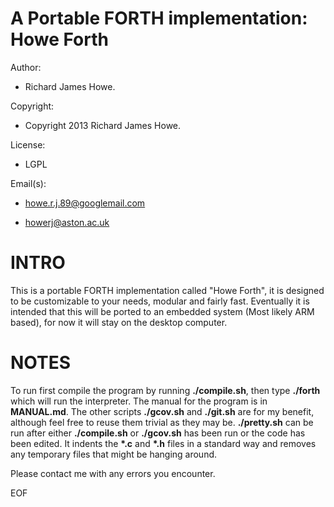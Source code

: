 A Portable FORTH implementation: Howe Forth
===========================================

Author:             

* Richard James Howe.

Copyright:          

* Copyright 2013 Richard James Howe.

License:            

* LGPL

Email(s):              

* howe.r.j.89@googlemail.com

* howerj@aston.ac.uk

INTRO
=====

This is a portable FORTH implementation called "Howe Forth", it is designed to
be customizable to your needs, modular and fairly fast. Eventually it is
intended that this will be ported to an embedded system (Most likely ARM based),
for now it will stay on the desktop computer.

NOTES
=====

To run first compile the program by running **./compile.sh**, then type
**./forth** which will run the interpreter. The manual for the program
is in **MANUAL.md**.  The other scripts **./gcov.sh** and **./git.sh**
are for my benefit, although feel free to reuse them trivial as they
may be. **./pretty.sh** can be run after either **./compile.sh** or
**./gcov.sh** has been run or the code has been edited. It indents the
**\*.c** and **\*.h** files in a standard way and removes any temporary
files that might be hanging around.

Please contact me with any errors you encounter.

EOF
